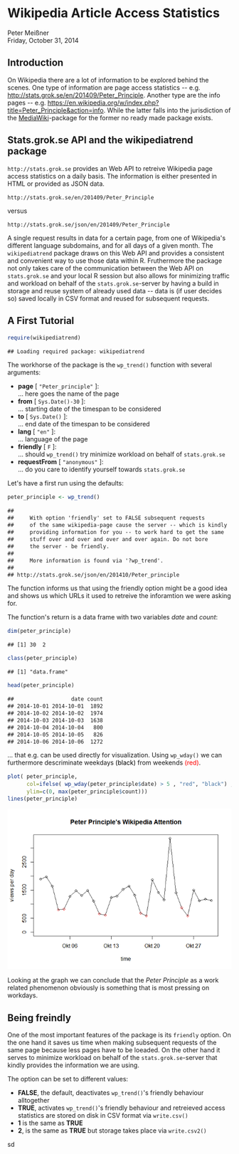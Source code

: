 # Wikipedia Article Access Statistics
Peter Meißner  
Friday, October 31, 2014  

## Introduction

On Wikipedia there are a lot of information to be explored behind the scenes. One type of information are page access statistics -- e.g. http://stats.grok.se/en/201409/Peter_Principle. Another type are the info pages -- e.g. https://en.wikipedia.org/w/index.php?title=Peter_Principle&action=info. While the latter falls into the jurisdiction of the [MediaWiki](http://cran.r-project.org/web/packages/WikipediR/index.html)-package for the former no ready made package exists. 

## Stats.grok.se API and the wikipediatrend package

`http://stats.grok.se` provides an Web API to retreive Wikipedia page access statistics on a daily basis. The information is either presented in HTML or provided as JSON data. 

```
http://stats.grok.se/en/201409/Peter_Principle
```
versus
```
http://stats.grok.se/json/en/201409/Peter_Principle
```

A single request results in data for a certain page, from one of Wikipedia's different language subdomains, and for all days of a given month. The `wikipediatrend` package draws on this Web API and provides a consistent and convenient way to use those data within R. Fruthermore the package not only takes care of the communication between the Web API on `stats.grok.se` and your local R session but also allows for minimizing traffic and workload on behalf of the `stats.grok.se`-server by having a build in storage and reuse system of already used data -- data is (if user decides so) saved locally in CSV format and reused for subsequent requests. 



## A First Tutorial


```r
require(wikipediatrend)
```

```
## Loading required package: wikipediatrend
```

The workhorse of the package is the `wp_trend()` function with several arguments:

- **page**        [ `"Peter_principle"` ]: <br>
... here goes the name of the page
- **from**        [ `Sys.Date()-30` ]: <br>
... starting date of the timespan to be considered
- **to**          [ `Sys.Date()` ]: <br>
... end date of the timespan to be considered
- **lang**        [ `"en"` ]: <br>
... language of the page
- **friendly**    [ `F` ]: <br>
... should `wp_trend()` try minimize workload on behalf of `stats.grok.se`
- **requestFrom** [ `"anonymous"` ]: <br>
... do you care to identify yourself towards `stats.grok.se`


Let's have a first run using the defaults:

```r
peter_principle <- wp_trend()
```

```
## 
##     With option 'friendly' set to FALSE subsequent requests 
##     of the same wikipedia-page cause the server -- which is kindly 
##     providing information for you -- to work hard to get the same 
##     stuff over and over and over and over again. Do not bore 
##     the server - be friendly. 
##     
##     More information is found via '?wp_trend'.
##     
## http://stats.grok.se/json/en/201410/Peter_principle
```

The function informs us that using the friendly option might be a good idea and shows us which URLs it used to retreive the inforamtion we were asking for. 

The function's return is a data frame with two variables *date* and *count*:


```r
dim(peter_principle)
```

```
## [1] 30  2
```

```r
class(peter_principle)
```

```
## [1] "data.frame"
```

```r
head(peter_principle)
```

```
##                  date count
## 2014-10-01 2014-10-01  1892
## 2014-10-02 2014-10-02  1974
## 2014-10-03 2014-10-03  1638
## 2014-10-04 2014-10-04   800
## 2014-10-05 2014-10-05   826
## 2014-10-06 2014-10-06  1272
```

... that e.g. can be used directly for visualization. Using `wp_wday()` we can furthermore descriminate weekdays <span style="color:black">(black)</span> from weekends <span style="color:red">(red)</span>. 


```r
plot( peter_principle, 
      col=ifelse( wp_wday(peter_principle$date) > 5 , "red", "black") ,
      ylim=c(0, max(peter_principle$count)))
lines(peter_principle)
```

![](./Readme_files/figure-html/unnamed-chunk-4-1.png) 

Looking at the graph we can conclude that the *Peter Principle* as a work related phenomenon obviously is something that is most pressing on workdays.


## Being freindly

One of the most important features of the package is its `friendly` option. On the one hand it saves us time when making subsequent requests of the same page because less pages have to be loeaded. On the other hand it serves to minimize workload on behalf of the `stats.grok.se`-server that kindly provides the information we are using. 

The option can be set to different values: 

- **FALSE**, the default, deactivates `wp_trend()`'s friendly behaviour alltogether
- **TRUE**, activates `wp_trend()`'s friendly behaviour and retreieved access statistics are stored on disk in CSV format via `write.csv()`
- **1** is the same as **TRUE**
- **2**, is the same as **TRUE** but storage takes place via `write.csv2()`

sd


















